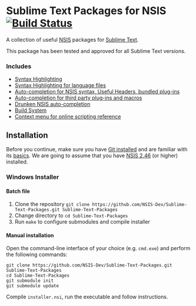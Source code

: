 # Sublime Text Packages for NSIS [![Build Status](https://secure.travis-ci.org/NSIS-Dev/Sublime-Text-Packages.svg)](http://travis-ci.org/NSIS-Dev/Sublime-Text-Packages)

A collection of useful [NSIS](http://nsis.sourceforge.net) packages for [Sublime Text](http://www.sublimetext.com/). 

This package has been tested and approved for all Sublime Text versions.

### Includes

* [Syntax Highlighting](https://github.com/SublimeText/NSIS)
* [Syntax Highlighting for language files](https://github.com/idleberg/NSIS-Language-File-Sublime-Text)
* [Auto-completion for NSIS syntax, Useful Headers, bundled plug-ins](https://github.com/idleberg/NSIS-Sublime-Text)
* [Auto-completion for third party plug-ins and macros](https://github.com/idleberg/NSIS-Sublime-Text-Addons)
* [Drunken NSIS auto-completion](https://github.com/idleberg/Drunken-NSIS)
* [Build System](http://nsis.sourceforge.net/Sublime_Text_Build_System_for_NSIS)
* [Context menu for online scripting reference](https://github.com/idleberg/NSIS-Sublime-Text-Menu)

## Installation

Before you continue, make sure you have [Git installed](http://git-scm.com/download/) and are familiar with its [basics](http://git-scm.com/documentation). We are going to assume that you have [NSIS 2.46](http://nsis.sourceforge.net/Download) (or higher) installed.

### Windows Installer

#### Batch file

1. Clone the repository `git clone https://github.com/NSIS-Dev/Sublime-Text-Packages.git Sublime-Text-Packages`
2. Change directory to `cd Sublime-Text-Packages`
3. Run `make` to configure submodules and compile installer

#### Manual installation

Open the command-line interface of your choice (e.g. `cmd.exe`) and perform the following commands:

```
git clone https://github.com/NSIS-Dev/Sublime-Text-Packages.git Sublime-Text-Packages
cd Sublime-Text-Packages
git submodule init
git submodule update
```

Compile `installer.nsi`, run the executable and follow instructions.
